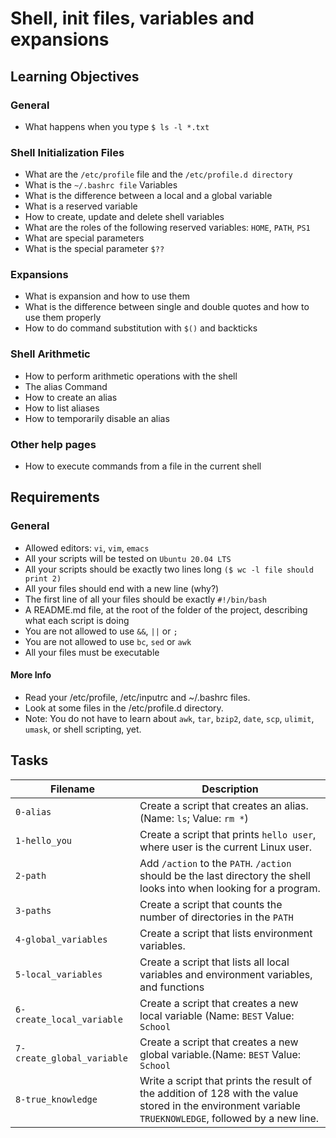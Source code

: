 # Shell, init files, variables and expansions
## Learning Objectives
### General
* What happens when you type `$ ls -l *.txt`
### Shell Initialization Files
* What are the `/etc/profile` file and the `/etc/profile.d directory`
* What is the `~/.bashrc file`
Variables
* What is the difference between a local and a global variable
* What is a reserved variable
* How to create, update and delete shell variables
* What are the roles of the following reserved variables: `HOME`, `PATH`, `PS1`
* What are special parameters
* What is the special parameter `$??`
### Expansions
* What is expansion and how to use them
* What is the difference between single and double quotes and how to use them properly
* How to do command substitution with `$()` and backticks
### Shell Arithmetic
* How to perform arithmetic operations with the shell
* The alias Command
* How to create an alias
* How to list aliases
* How to temporarily disable an alias
### Other help pages
* How to execute commands from a file in the current shell
## Requirements
### General
* Allowed editors: `vi`, `vim`, `emacs`
* All your scripts will be tested on `Ubuntu 20.04 LTS`
* All your scripts should be exactly two lines long `($ wc -l file should print 2)`
* All your files should end with a new line (why?)
* The first line of all your files should be exactly `#!/bin/bash`
* A README.md file, at the root of the folder of the project, describing what each script is doing
* You are not allowed to use `&&`, `||` or `;`
* You are not allowed to use `bc`, `sed` or `awk`
* All your files must be executable
#### More Info
* Read your /etc/profile, /etc/inputrc and ~/.bashrc files.
* Look at some files in the /etc/profile.d directory.
* Note: You do not have to learn about `awk`, `tar`, `bzip2`, `date`, `scp`, `ulimit`, `umask`, or shell scripting, yet.
## Tasks
|Filename|Description|
|----|----|
|`0-alias`|Create a script that creates an alias. (Name: `ls`; Value: `rm *`)|
|`1-hello_you`|Create a script that prints `hello user`, where user is the current Linux user.|
|`2-path`|Add `/action` to the `PATH`. `/action` should be the last directory the shell looks into when looking for a program.|
|`3-paths`|Create a script that counts the number of directories in the `PATH`|
|`4-global_variables`|Create a script that lists environment variables.|
|`5-local_variables`|Create a script that lists all local variables and environment variables, and functions|
|`6-create_local_variable`|Create a script that creates a new local variable (Name: `BEST` Value: `School`|
|`7-create_global_variable`|Create a script that creates a new global variable.(Name: `BEST` Value: `School`|
|`8-true_knowledge`|Write a script that prints the result of the addition of 128 with the value stored in the environment variable `TRUEKNOWLEDGE`, followed by a new line.|
